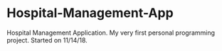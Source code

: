 # Hospital-Management-App
Hospital Management Application. My very first personal programming project. Started on 11/14/18.
